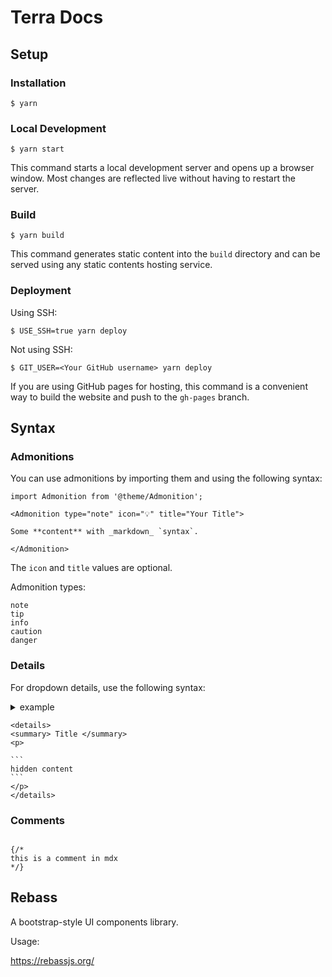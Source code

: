 # Terra Docs

## Setup

### Installation

```
$ yarn
```

### Local Development

```
$ yarn start
```

This command starts a local development server and opens up a browser window. Most changes are reflected live without having to restart the server.

### Build

```
$ yarn build
```

This command generates static content into the `build` directory and can be served using any static contents hosting service.

### Deployment

Using SSH:

```
$ USE_SSH=true yarn deploy
```

Not using SSH:

```
$ GIT_USER=<Your GitHub username> yarn deploy
```

If you are using GitHub pages for hosting, this command is a convenient way to build the website and push to the `gh-pages` branch.


## Syntax

### Admonitions

You can use admonitions by importing them and using the following syntax:

```
import Admonition from '@theme/Admonition';

<Admonition type="note" icon="💡" title="Your Title">

Some **content** with _markdown_ `syntax`.

</Admonition>

```

The `icon` and `title` values are optional. 


Admonition types:

```
note
tip
info
caution
danger
```

### Details

For dropdown details, use the following syntax:

<details> 
<summary> example </summary>
<p>

````
hidden content
````
</p>
</details>

````
<details> 
<summary> Title </summary>
<p>

```
hidden content
```
</p>
</details>
````

### Comments

```

{/*
this is a comment in mdx
*/}

```

## Rebass

A bootstrap-style UI components library. 

Usage:

https://rebassjs.org/

